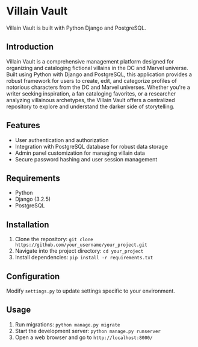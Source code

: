 # Villain Vault

Villain Vault is built with Python Django and PostgreSQL.

## Introduction

Villain Vault is a comprehensive management platform designed for organizing and cataloging fictional villains in the DC and Marvel universe. Built using Python with Django and PostgreSQL, this application provides a robust framework for users to create, edit, and categorize profiles of notorious characters from the DC and Marvel universes. Whether you're a writer seeking inspiration, a fan cataloging favorites, or a researcher analyzing villainous archetypes, the Villain Vault offers a centralized repository to explore and understand the darker side of storytelling.

## Features

- User authentication and authorization
- Integration with PostgreSQL database for robust data storage
- Admin panel customization for managing villain data
- Secure password hashing and user session management

## Requirements
- Python 
- Django (3.2.5)
- PostgreSQL

## Installation

1. Clone the repository: `git clone https://github.com/your_username/your_project.git`
2. Navigate into the project directory: `cd your_project`
3. Install dependencies: `pip install -r requirements.txt`

## Configuration
Modify `settings.py` to update settings specific to your environment.

## Usage

1. Run migrations: `python manage.py migrate`
2. Start the development server: `python manage.py runserver`
3. Open a web browser and go to `http://localhost:8000/`



